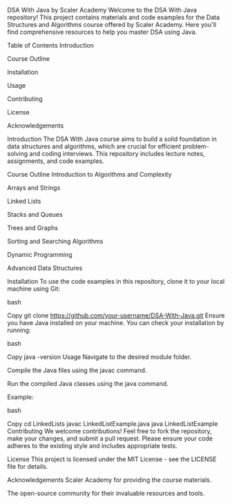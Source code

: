 DSA With Java by Scaler Academy
Welcome to the DSA With Java repository! This project contains materials and code examples for the Data Structures and Algorithms course offered by Scaler Academy. Here you'll find comprehensive resources to help you master DSA using Java.

Table of Contents
Introduction

Course Outline

Installation

Usage

Contributing

License

Acknowledgements

Introduction
The DSA With Java course aims to build a solid foundation in data structures and algorithms, which are crucial for efficient problem-solving and coding interviews. This repository includes lecture notes, assignments, and code examples.

Course Outline
Introduction to Algorithms and Complexity

Arrays and Strings

Linked Lists

Stacks and Queues

Trees and Graphs

Sorting and Searching Algorithms

Dynamic Programming

Advanced Data Structures

Installation
To use the code examples in this repository, clone it to your local machine using Git:

bash

Copy
git clone https://github.com/your-username/DSA-With-Java.git
Ensure you have Java installed on your machine. You can check your installation by running:

bash

Copy
java -version
Usage
Navigate to the desired module folder.

Compile the Java files using the javac command.

Run the compiled Java classes using the java command.

Example:

bash

Copy
cd LinkedLists
javac LinkedListExample.java
java LinkedListExample
Contributing
We welcome contributions! Feel free to fork the repository, make your changes, and submit a pull request. Please ensure your code adheres to the existing style and includes appropriate tests.

License
This project is licensed under the MIT License - see the LICENSE file for details.

Acknowledgements
Scaler Academy for providing the course materials.

The open-source community for their invaluable resources and tools.
